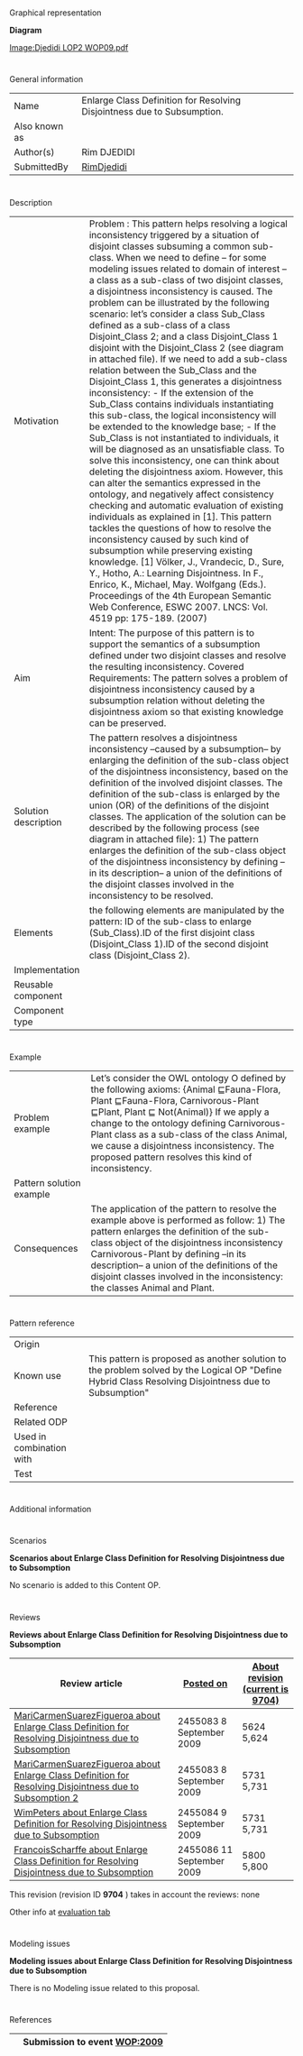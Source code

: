 # 

 Graphical representation



__Diagram__ 





[Image:Djedidi LOP2 WOP09.pdf](../Image/Djedidi_LOP2_WOP09.pdf.md "Image:Djedidi LOP2 WOP09.pdf") 





# 

 General information




|  |  |
| --- | --- |
|  Name  |  Enlarge Class Definition for Resolving Disjointness due to Subsumption.  |
|  Also known as  |  |
|  Author(s)  |  Rim DJEDIDI  |
|  SubmittedBy  | [RimDjedidi](http://ontologydesignpatterns.org/wiki/index.php?title=User:RimDjedidi&action=edit&redlink=1 "User:RimDjedidi (not yet written)")  |



  





# 

 Description




|  |  |
| --- | --- |
|  Motivation  |  Problem :  This pattern helps resolving a logical inconsistency triggered by a situation of disjoint classes subsuming a common sub-class. When we need to define – for some modeling issues related to domain of interest – a class as a sub-class of two disjoint classes, a disjointness inconsistency is caused. The problem can be illustrated by the following scenario: let’s consider a class Sub\_Class defined as a sub-class of a class Disjoint\_Class 2; and a class Disjoint\_Class 1 disjoint with the Disjoint\_Class 2 (see diagram in attached file). If we need to add a sub-class relation between the Sub\_Class and the Disjoint\_Class 1, this generates a disjointness inconsistency:  - If the extension of the Sub\_Class contains individuals instantiating this sub-class, the logical inconsistency will be extended to the knowledge base; - If the Sub\_Class is not instantiated to individuals, it will be diagnosed as an unsatisfiable class.  To solve this inconsistency, one can think about deleting the disjointness axiom. However, this can alter the semantics expressed in the ontology, and negatively affect consistency checking and automatic evaluation of existing individuals as explained in [1]. This pattern tackles the questions of how to resolve the inconsistency caused by such kind of subsumption while preserving existing knowledge.  [1] Völker, J., Vrandecic, D., Sure, Y., Hotho, A.: Learning Disjointness. In F., Enrico, K., Michael, May. Wolfgang (Eds.). Proceedings of the 4th European Semantic Web Conference, ESWC 2007. LNCS: Vol. 4519 pp: 175-189. (2007)  |
|  Aim  |  Intent: The purpose of this pattern is to support the semantics of a subsumption defined under two disjoint classes and resolve the resulting inconsistency.  Covered Requirements: The pattern solves a problem of disjointness inconsistency caused by a subsumption relation without deleting the disjointness axiom so that existing knowledge can be preserved.  |
|  Solution description  |  The pattern resolves a disjointness inconsistency –caused by a subsumption– by enlarging the definition of the sub-class object of the disjointness inconsistency, based on the definition of the involved disjoint classes. The definition of the sub-class is enlarged by the union (OR) of the definitions of the disjoint classes.  The application of the solution can be described by the following process (see diagram in attached file): 1) The pattern enlarges the definition of the sub-class object of the disjointness inconsistency by defining –in its description– a union of the definitions of the disjoint classes involved in the inconsistency to be resolved.  |
|  Elements  |  the following elements are manipulated by the pattern:  ID of the sub-class to enlarge (Sub\_Class).ID of the first disjoint class (Disjoint\_Class 1).ID of the second disjoint class (Disjoint\_Class 2).  |
|  Implementation  |  |
|  Reusable component  |  |
|  Component type  |  |



  





# 

 Example




|  |  |
| --- | --- |
|  Problem example  |  Let’s consider the OWL ontology O defined by the following axioms:  {Animal ⊑Fauna-Flora, Plant ⊑Fauna-Flora, Carnivorous-Plant ⊑Plant, Plant ⊑ Not(Animal)}  If we apply a change to the ontology defining Carnivorous-Plant class as a sub-class of the class Animal, we cause a disjointness inconsistency. The proposed pattern resolves this kind of inconsistency.  |
|  Pattern solution example  |  |
|  Consequences  |  The application of the pattern to resolve the example above is performed as follow:  1) The pattern enlarges the definition of the sub-class object of the disjointness inconsistency Carnivorous-Plant by defining –in its description– a union of the definitions of the disjoint classes involved in the inconsistency: the classes Animal and Plant.  |



  





# 

 Pattern reference




|  |  |
| --- | --- |
|  Origin  |  |
|  Known use  |  This pattern is proposed as another solution to the problem solved by the Logical OP "Define Hybrid Class Resolving Disjointness due to Subsumption"  |
|  Reference  |  |
|  Related ODP  |  |
|  Used in combination with  |  |
|  Test  |  |



# 

 Additional information



# 

 Scenarios




__Scenarios about Enlarge Class Definition for Resolving Disjointness due to Subsomption__ 


 No scenario is added to this Content OP.
 




# 

 Reviews




__Reviews about Enlarge Class Definition for Resolving Disjointness due to Subsomption__ 



|  Review article  | [Posted on](../Property/CreationDate.md "Property:CreationDate")  | [About revision (current is 9704)](../Property/ReviewAboutVersion.md "Property:ReviewAboutVersion")  |
| --- | --- | --- |
| [MariCarmenSuarezFigueroa about Enlarge Class Definition for Resolving Disjointness due to Subsomption](../Reviews/MariCarmenSuarezFigueroa_about_Enlarge_Class_Definition_for_Resolving_Disjointness_due_to_Subsomption.md "Reviews:MariCarmenSuarezFigueroa about Enlarge Class Definition for Resolving Disjointness due to Subsomption")  |  2455083  8 September 2009  |  5624  5,624  |
| [MariCarmenSuarezFigueroa about Enlarge Class Definition for Resolving Disjointness due to Subsomption 2](../Reviews/MariCarmenSuarezFigueroa_about_Enlarge_Class_Definition_for_Resolving_Disjointness_due_to_Subsomption_2.md "Reviews:MariCarmenSuarezFigueroa about Enlarge Class Definition for Resolving Disjointness due to Subsomption 2")  |  2455083  8 September 2009  |  5731  5,731  |
| [WimPeters about Enlarge Class Definition for Resolving Disjointness due to Subsomption](../Reviews/WimPeters_about_Enlarge_Class_Definition_for_Resolving_Disjointness_due_to_Subsomption.md "Reviews:WimPeters about Enlarge Class Definition for Resolving Disjointness due to Subsomption")  |  2455084  9 September 2009  |  5731  5,731  |
| [FrancoisScharffe about Enlarge Class Definition for Resolving Disjointness due to Subsomption](../Reviews/FrancoisScharffe_about_Enlarge_Class_Definition_for_Resolving_Disjointness_due_to_Subsomption.md "Reviews:FrancoisScharffe about Enlarge Class Definition for Resolving Disjointness due to Subsomption")  |  2455086  11 September 2009  |  5800  5,800  |



 This revision (revision ID
 __9704__ 
 ) takes in account the reviews: none
 



 Other info at
 [evaluation tab](http://ontologydesignpatterns.org/wiki/index.php?title=Submissions:Enlarge_Class_Definition_for_Resolving_Disjointness_due_to_Subsomption&action=evaluation "http://ontologydesignpatterns.org/wiki/index.php?title=Submissions:Enlarge_Class_Definition_for_Resolving_Disjointness_due_to_Subsomption&action=evaluation") 





  





# 

 Modeling issues




__Modeling issues about Enlarge Class Definition for Resolving Disjointness due to Subsomption__ 


 There is no Modeling issue related to this proposal.
 




  





# 

 References



  






|  |  Submission to event [WOP:2009](../WOP/2009.md "WOP:2009")  |
| --- | --- |